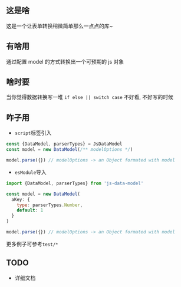 ## 这是啥
这是一个让表单转换稍微简单那么一点点的库~

## 有啥用
通过配置 model 的方式转换出一个可预期的 js 对象

## 啥时要
当你觉得数据转换写一堆 `if else || switch case` 不好看, 不好写的时候

## 咋子用
- `script`标签引入
```js
const {DataModel, parserTypes} = JsDataModel
const model = new DataModel(/** modelOptions */)

model.parse({}) // modelOptions -> an Object formated with model
```
- `esModule`导入
```js
import {DataModel, parserTypes} from 'js-data-model'

const model = new DataModel(
  aKey: {
    type: parserTypes.Number,
    default: 1
  }
) 

model.parse({}) // modelOptions -> an Object formated with model
```

更多例子可参考`test/*`

## 

## TODO
- 详细文档